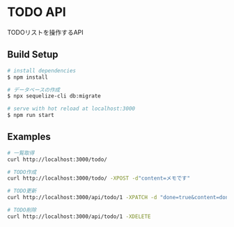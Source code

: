 # TODO API

TODOリストを操作するAPI

## Build Setup

```bash
# install dependencies
$ npm install

# データベースの作成
$ npx sequelize-cli db:migrate

# serve with hot reload at localhost:3000
$ npm run start
```

## Examples

```bash
# 一覧取得
curl http://localhost:3000/todo/

# TODO作成
curl http://localhost:3000/todo/ -XPOST -d"content=メモです"

# TODO更新
curl http://localhost:3000/api/todo/1 -XPATCH -d "done=true&content=doneを作る"

# TODO削除
curl http://localhost:3000/api/todo/1 -XDELETE
```
